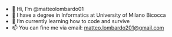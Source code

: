- 👋 Hi, I’m @matteolombardo01
- 👀 I have a degree in Informatics at University of Milano Bicocca
- 🌱 I’m currently learning how to code and survive
- 📫 You can fine me via email: matteo.lombardo201@gmail.com

<!---
matteolombardo01/matteolombardo01 is a ✨ special ✨ repository because its `README.md` (this file) appears on your GitHub profile.
You can click the Preview link to take a look at your changes.
--->
